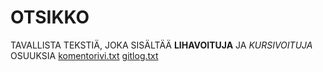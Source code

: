 # OTSIKKO
TAVALLISTA TEKSTIÄ, JOKA SISÄLTÄÄ **LIHAVOITUJA** JA *KURSIVOITUJA* OSUUKSIA
[komentorivi.txt](https://github.com/mazantti/ot-harjoitustyo/blob/master/laskarit/viikko1/komentorivi.txt)
[gitlog.txt](https://github.com/mazantti/ot-harjoitustyo/blob/master/laskarit/viikko1/gitlog.txt)
